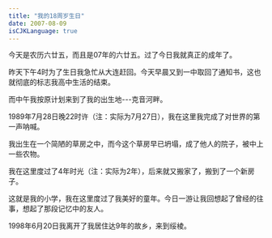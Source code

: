 ```yaml
---
title: "我的18周岁生日"
date: 2007-08-09
isCJKLanguage: true
---
```


今天是农历六廿五，而且是07年的六廿五。过了今日我就真正的成年了。

昨天下午4时为了生日我急忙从大连赶回。今天早晨又到一中取回了通知书，这也就彻底的标志我高中生活的结束。

而中午我按原计划来到了我的出生地---克音河畔。

1989年7月28日晚22时许（注：实际为7月27日），我在这里我完成了对世界的第一声呐喊。

我出生在一个简陋的草房之中，而今这个草房早已坍塌，成了他人的院子，被中上一些农物。

我在这里度过了4年时光（注：实际为2年），后来就又搬家了，搬到了一个新房子。

这就是我的小学，我在这里度过了我美好的童年。今日一游让我回想起了曾经的往事，想起了那段记忆中的友人。

1998年6月20日我离开了我居住达9年的故乡，来到绥棱。